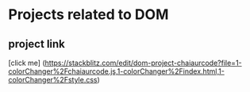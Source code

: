 # Projects related to DOM

## project link

[click me] (https://stackblitz.com/edit/dom-project-chaiaurcode?file=1-colorChanger%2Fchaiaurcode.js,1-colorChanger%2Findex.html,1-colorChanger%2Fstyle.css)